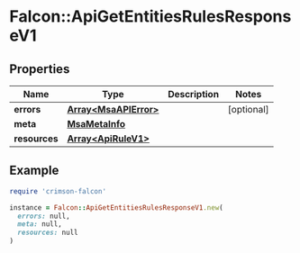 # Falcon::ApiGetEntitiesRulesResponseV1

## Properties

| Name | Type | Description | Notes |
| ---- | ---- | ----------- | ----- |
| **errors** | [**Array&lt;MsaAPIError&gt;**](MsaAPIError.md) |  | [optional] |
| **meta** | [**MsaMetaInfo**](MsaMetaInfo.md) |  |  |
| **resources** | [**Array&lt;ApiRuleV1&gt;**](ApiRuleV1.md) |  |  |

## Example

```ruby
require 'crimson-falcon'

instance = Falcon::ApiGetEntitiesRulesResponseV1.new(
  errors: null,
  meta: null,
  resources: null
)
```

